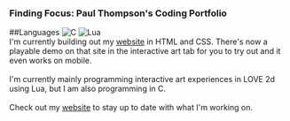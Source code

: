 ### Finding Focus: Paul Thompson's Coding Portfolio

##Languages
![C](https://img.shields.io/badge/-C-000?&logo=C)
![Lua](https://img.shields.io/badge/-Lua-000?&logo=lua)
<br>
I'm currently building out my [website](findingfocus.dev) in HTML and CSS. There's now a playable demo on that site in the interactive art tab for you to try out and it even works on mobile.
<br>
<br>
I'm currently mainly programming interactive art experiences in LOVE 2d using Lua, but I am also programming in C.
<br>
<br>
Check out my [website](findingfocus.dev) to stay up to date with what I'm working on.
